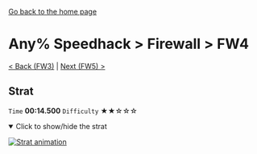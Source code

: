 [Go back to the home page](https://github.com/Doublevil/scbspeedrun)

# Any% Speedhack > Firewall > FW4

[< Back (FW3)](https://github.com/Doublevil/scbspeedrun/blob/main/levels/any_sh/FW/FW3.md) | [Next (FW5) >](https://github.com/Doublevil/scbspeedrun/blob/main/levels/any_sh/FW/FW5.md)

## Strat

`Time` **00:14.500** `Difficulty` ★★☆☆☆
<details open>
  <summary>Click to show/hide the strat</summary>

  [![Strat animation](https://github.com/Doublevil/scbspeedrun/blob/main/media/levels/FW/FW4_Strat.webp)](https://github.com/Doublevil/scbspeedrun/blob/main/media/levels/FW/FW4_Strat.mp4?raw=true)
</details>
